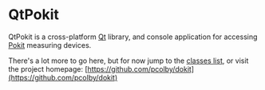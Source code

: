 # QtPokit

QtPokit is a cross-platform [Qt] library, and console application for accessing [Pokit] measuring devices.

There's a lot more to go here, but for now jump to the [classes list](annotated.html), or visit
the project homepage: [https://github.com/pcolby/dokit](https://github.com/pcolby/dokit)

[Pokit]:       https://www.pokitinnovations.com/ "Pokit Innovations"
[Qt]:          https://www.qt.io/
